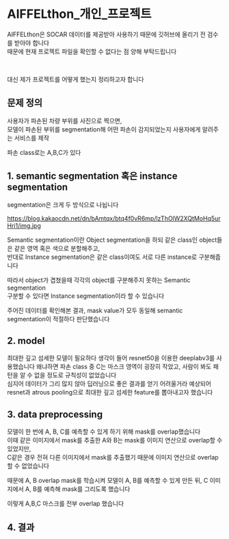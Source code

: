 # AIFFELthon_개인_프로젝트

AIFFELthon은 SOCAR 데이터를 제공받아 사용하기 때문에 깃허브에 올리기 전 검수를 받아야 합니다  
때문에 현재 프로젝트 파일을 확인할 수 없다는 점 양해 부탁드립니다  

<br/>

대신 제가 프로젝트를 어떻게 했는지 정리하고자 합니다

## 문제 정의

사용자가 파손된 차량 부위를 사진으로 찍으면,  
모델이 파손된 부위를 segmentation해 어떤 파손이 감지되었는지 사용자에게 알려주는 서비스를 제작  

파손 class로는 A,B,C가 있다


## 1. semantic segmentation 혹은 instance segmentation

segmentation은 크게 두 방식으로 나뉩니다  

https://blog.kakaocdn.net/dn/bAmtqx/btq4f0vR6mp/lzThOlW2XQtMoHq5urHri1/img.jpg

Semantic segmentation이란 Object segmentation을 하되 같은 class인 object들은 같은 영역 혹은 색으로 분할해주고,  
반대로 Instance segmentation은 같은 class이여도 서로 다른 instance로 구분해줍니다  

따라서 object가 겹쳤을때 각각의 object를 구분해주지 못하는 Semantic segmentation  
구분할 수 있다면 Instance segmentation이라 할 수 있습니다

주어진 데이터를 확인해본 결과, mask value가 모두 동일해 semantic segmentation이 적절하다 판단했습니다


## 2. model

최대한 깊고 섬세한 모델이 필요하다 생각이 들어 resnet50을 이용한 deeplabv3를 사용했습니다
왜냐하면 파손 class 중 C는 마스크 영역이 굉장히 작았고, 사람이 봐도 패턴을 알 수 없을 정도로 규칙성이 없었습니다  
심지어 데이터가 그리 많지 않아 딥러닝으로 좋은 결과를 얻기 어려울거라 예상되어  
resnet과 atrous pooling으로 최대한 깊고 섬세한 feature를 뽑아내고자 했습니다

## 3. data preprocessing

모델이 한 번에 A, B, C를 예측할 수 있게 하기 위해 mask를 overlap했습니다  
이때 같은 이미지에서 mask를 추출한 A와 B는 mask를 이미지 연산으로 overlap할 수 있었지만,  
C같은 경우 전혀 다른 이미지에서 mask를 추출했기 때문에 이미지 연산으로 overlap할 수 없었습니다

때문에 A, B overlap mask를 학습시켜 모델이 A, B를 예측할 수 있게 만든 뒤,
C 이미지에서 A, B를 예측해 mask를 그리도록 했습니다

이렇게 A,B,C 마스크를 전부 overlap 했습니다


## 4. 결과

